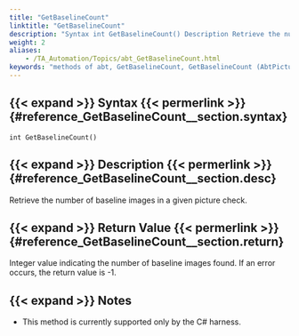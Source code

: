 ```yaml
--- 
title: "GetBaselineCount"
linktitle: "GetBaselineCount"
description: "Syntax int GetBaselineCount() Description Retrieve the number of baseline images in a given picture check. Return Value Integer value indicating the number of baseline images found. If an error ..."
weight: 2
aliases: 
    - /TA_Automation/Topics/abt_GetBaselineCount.html
keywords: "methods of abt, GetBaselineCount, GetBaselineCount (AbtPictureCheck), AbtPictureCheck, getbaselinecount, abtpicturecheck getbaselinecount, count baseline images in picture check, number of baseline images in picture check, how many baseline images in picture check"
---
```


## {{< expand >}} Syntax {{< permerlink >}} {#reference_GetBaselineCount__section.syntax} 

`int GetBaselineCount()`

## {{< expand >}} Description {{< permerlink >}} {#reference_GetBaselineCount__section.desc} 

Retrieve the number of baseline images in a given picture check.

## {{< expand >}} Return Value {{< permerlink >}} {#reference_GetBaselineCount__section.return} 

Integer value indicating the number of baseline images found. If an error occurs, the return value is -1.

## {{< expand >}} Notes

-   This method is currently supported only by the C\# harness.




